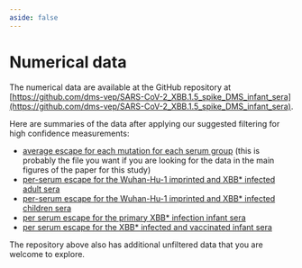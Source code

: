 ```yaml
---
aside: false
---
```


# Numerical data

The numerical data are available at the GitHub repository at [https://github.com/dms-vep/SARS-CoV-2_XBB.1.5_spike_DMS_infant_sera](https://github.com/dms-vep/SARS-CoV-2_XBB.1.5_spike_DMS_infant_sera).

Here are summaries of the data after applying our suggested filtering for high confidence measurements:

 - [average escape for each mutation for each serum group](https://github.com/dms-vep/SARS-CoV-2_XBB.1.5_spike_DMS_infant_sera/blob/main/results/summaries/sera_group_avgs.csv) (this is probably the file you want if you are looking for the data in the main figures of the paper for this study)
 - [per-serum escape for the Wuhan-Hu-1 imprinted and XBB\* infected adult sera](https://github.com/dms-vep/SARS-CoV-2_XBB.1.5_spike_DMS_infant_sera/blob/main/results/summaries/WuhanHu1_imprinted_and_XBB_infected_adult_sera_per_antibody_escape.csv)
 - [per-serum escape for the Wuhan-Hu-1 imprinted and XBB\* infected children sera](https://github.com/dms-vep/SARS-CoV-2_XBB.1.5_spike_DMS_infant_sera/blob/main/results/summaries/WuhanHu1_imprinted_and_XBB_infected_children_sera_per_antibody_escape.csv)
 - [per serum escape for the primary XBB\* infection infant sera](https://github.com/dms-vep/SARS-CoV-2_XBB.1.5_spike_DMS_infant_sera/blob/main/results/summaries/primary_XBB_infection_infant_sera_per_antibody_escape.csv)
 - [per serum escape for the XBB\* infected and vaccinated infant sera](https://github.com/dms-vep/SARS-CoV-2_XBB.1.5_spike_DMS_infant_sera/blob/main/results/summaries/XBB_infected_and_vaccinated_infant_sera_per_antibody_escape.csv)

The repository above also has additional unfiltered data that you are welcome to explore.
